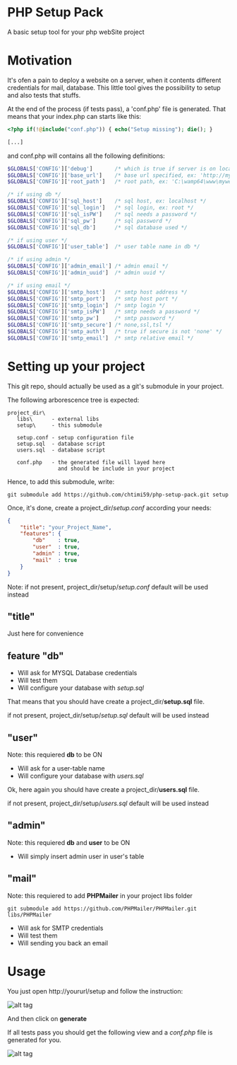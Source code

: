 # PHP Setup Pack
A basic setup tool for your php webSite project

# Motivation
It's ofen a pain to deploy a website on a server, when it contents different credentials for mail, database.
This little tool gives the possibility to setup and also tests that stuffs.

At the end of the process (if tests pass), a 'conf.php' file is generated. That means that your index.php can starts like this:

```php
<?php if(!@include("conf.php")) { echo("Setup missing"); die(); }

[...]

```

and conf.php will contains all the following definitions:
```php
$GLOBALS['CONFIG']['debug']       /* which is true if server is on localhost */
$GLOBALS['CONFIG']['base_url']    /* base url specified, ex: 'http://mywebsite/main' */
$GLOBALS['CONFIG']['root_path']   /* root path, ex: 'C:\wamp64\www\mywebsite\main' */

/* if using db */
$GLOBALS['CONFIG']['sql_host']    /* sql host, ex: localhost */
$GLOBALS['CONFIG']['sql_login']   /* sql login, ex: root */
$GLOBALS['CONFIG']['sql_isPW']    /* sql needs a password */
$GLOBALS['CONFIG']['sql_pw']      /* sql password */
$GLOBALS['CONFIG']['sql_db']      /* sql database used */

/* if using user */
$GLOBALS['CONFIG']['user_table']  /* user table name in db */

/* if using admin */
$GLOBALS['CONFIG']['admin_email'] /* admin email */
$GLOBALS['CONFIG']['admin_uuid']  /* admin uuid */

/* if using email */
$GLOBALS['CONFIG']['smtp_host']   /* smtp host address */
$GLOBALS['CONFIG']['smtp_port']   /* smtp host port */
$GLOBALS['CONFIG']['smtp_login']  /* smtp login */
$GLOBALS['CONFIG']['smtp_isPW']   /* smtp needs a password */
$GLOBALS['CONFIG']['smtp_pw']     /* smtp password */
$GLOBALS['CONFIG']['smtp_secure'] /* none,ssl,tsl */
$GLOBALS['CONFIG']['smtp_auth']   /* true if secure is not 'none' */
$GLOBALS['CONFIG']['smtp_email']  /* smtp relative email */
```


# Setting up your project

This git repo, should actually be used as a git's submodule in your project.

The following arborescence tree is expected:

```
project_dir\
   libs\      - external libs
   setup\     - this submodule
   
   setup.conf - setup configuration file
   setup.sql  - database script
   users.sql  - database script
   
   conf.php   - the generated file will layed here
                and should be include in your project
```

Hence, to add this submodule, write:
```
git submodule add https://github.com/chtimi59/php-setup-pack.git setup
```

Once, it's done, create a project_dir/*setup.conf* according your needs:

```json
{
    "title": "your_Project_Name",
    "features": {
        "db"    : true,
        "user"  : true,
        "admin" : true,
        "mail"  : true
    }
}    
```
Note: if not present, project_dir/setup/*setup.conf* default will be used instead

## "title"
Just here for convenience

## feature "db"
- Will ask for MYSQL Database credentials
- Will test them
- Will configure your database with *setup.sql*

That means that you should have create a project_dir/**setup.sql** file.

if not present, project_dir/setup/*setup.sql* default will be used instead

## "user"
Note: this requiered **db** to be ON
- Will ask for a user-table name
- Will configure your database with *users.sql*

Ok, here again you should have create a project_dir/**users.sql** file.

if not present, project_dir/setup/*users.sql* default will be used instead

## "admin"
Note: this requiered **db** and **user** to be ON
- Will simply insert admin user in user's table

## "mail"
Note: this requiered to add **PHPMailer** in your project libs folder
```
git submodule add https://github.com/PHPMailer/PHPMailer.git libs/PHPMailer
```
- Will ask for SMTP credentials
- Will test them
- Will sending you back an email

# Usage
You just open http://yoururl/setup and follow the instruction:

![alt tag](https://raw.githubusercontent.com/chtimi59/php-setup-pack/master/docs/page1.png)

And then click on **generate**

If all tests pass you should get the following view and a *conf.php* file is generated for you.

![alt tag](https://raw.githubusercontent.com/chtimi59/php-setup-pack/master/docs/page2.png)





